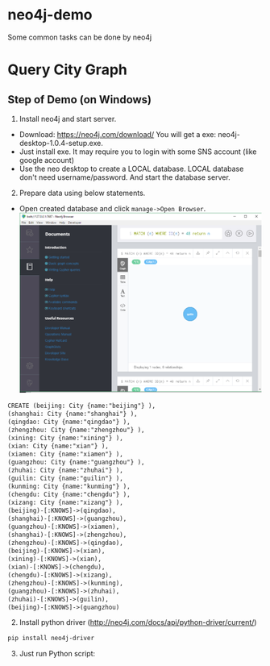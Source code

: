 # neo4j-demo
Some common tasks can be done by neo4j

# Query City Graph
## Step of Demo (on Windows)
1. Install neo4j and start server.
  * Download: https://neo4j.com/download/ You will get a exe: neo4j-desktop-1.0.4-setup.exe.
  * Just install exe. It may require you to login with some SNS account (like google account)
  * Use the neo desktop to create a LOCAL database. LOCAL database don't need username/password. And start the database server.
2. Prepare data using below statements.
  * Open created database and click `manage->Open Browser`. 
  ![screenshot](assets/Neo4jDesktopBrowser.PNG "Logo Title Text 1")

```cypher
CREATE (beijing: City {name:"beijing"} ),
(shanghai: City {name:"shanghai"} ),
(qingdao: City {name:"qingdao"} ), 
(zhengzhou: City {name:"zhengzhou"} ), 
(xining: City {name:"xining"} ),
(xian: City {name:"xian"} ),
(xiamen: City {name:"xiamen"} ),
(guangzhou: City {name:"guangzhou"} ),
(zhuhai: City {name:"zhuhai"} ),
(guilin: City {name:"guilin"} ),
(kunming: City {name:"kunming"} ),
(chengdu: City {name:"chengdu"} ),
(xizang: City {name:"xizang"} ),
(beijing)-[:KNOWS]->(qingdao),
(shanghai)-[:KNOWS]->(guangzhou),
(guangzhou)-[:KNOWS]->(xiamen),
(shanghai)-[:KNOWS]->(zhengzhou),
(zhengzhou)-[:KNOWS]->(qingdao),
(beijing)-[:KNOWS]->(xian),
(xining)-[:KNOWS]->(xian),
(xian)-[:KNOWS]->(chengdu),
(chengdu)-[:KNOWS]->(xizang),
(zhengzhou)-[:KNOWS]->(kunming),
(guangzhou)-[:KNOWS]->(zhuhai),
(zhuhai)-[:KNOWS]->(guilin),
(beijing)-[:KNOWS]->(guangzhou)
```

2. Install python driver (http://neo4j.com/docs/api/python-driver/current/)
```bash
pip install neo4j-driver
```
3. Just run Python script:
